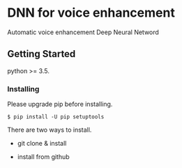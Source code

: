 # DNN for voice enhancement

Automatic voice enhancement Deep Neural Netword

## Getting Started

python >= 3.5.

### Installing

Please upgrade pip before installing.
```
$ pip install -U pip setuptools
```

There are two ways to install.

* git clone & install

* install from github




